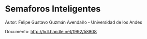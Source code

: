 # Semaforos Inteligentes
Autor: Felipe Gustavo Guzmán Avendaño - Universidad de los Andes

Documento: http://hdl.handle.net/1992/58808
